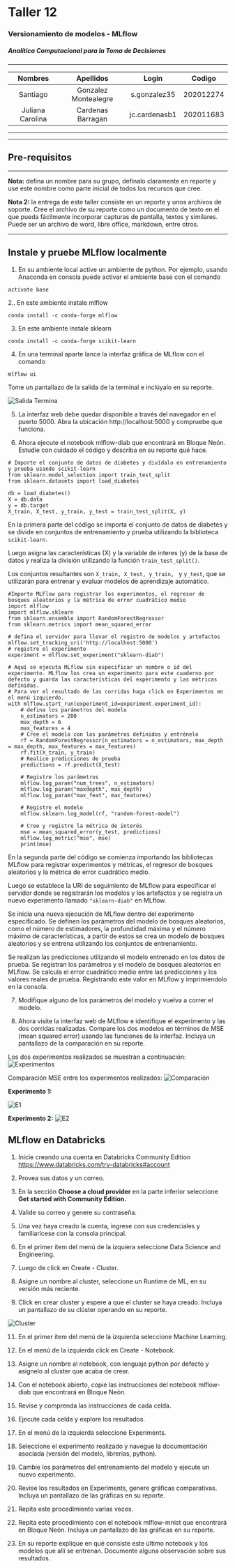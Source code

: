 # Taller 12

### Versionamiento de modelos - MLflow

##### Analítica Computacional para la Toma de Decisiones

---

|     Nombres      |      Apellidos       |     Login     |  Codigo   |
| :--------------: | :------------------: | :-----------: | :-------: |
|     Santiago     | Gonzalez Montealegre | s.gonzalez35  | 202012274 |
| Juliana Carolina |  Cardenas Barragan   | jc.cardenasb1 | 202011683 |

---

---

## Pre-requisitos

---

**Nota:** defina un nombre para su grupo, defínalo claramente en reporte y use este nombre como parte inicial de todos los recursos que cree.

**Nota 2:** la entrega de este taller consiste en un reporte y unos archivos de soporte. Cree el archivo de su reporte como un documento de texto en el que pueda fácilmente incorporar capturas de pantalla, textos y similares. Puede ser un archivo de word, libre office, markdown, entre otros.

---

## Instale y pruebe MLflow localmente

1. En su ambiente local active un ambiente de python. Por ejemplo, usando Anaconda en consola puede activar el ambiente base con el comando

```
activate base
```

2.. En este ambiente instale mlflow

```
conda install -c conda-forge mlflow
```

3. En este ambiente instale sklearn

```
conda install -c conda-forge scikit-learn
```

4. En una terminal aparte lance la interfaz gráfica de MLflow con el comando

```
mlflow ui
```

Tome un pantallazo de la salida de la terminal e inclúyalo en su reporte.

![Salida Termina](/Image/1.4.png)

5. La interfaz web debe quedar disponible a través del navegador en el puerto 5000. Abra la ubicación http://localhost:5000 y compruebe que funciona.

6. Ahora ejecute el notebook mlflow-diab que encontrará en Bloque Neón. Estudie con cuidado el código y describa en su reporte qué hace.

```
# Importe el conjunto de datos de diabetes y divídalo en entrenamiento y prueba usando scikit-learn
from sklearn.model_selection import train_test_split
from sklearn.datasets import load_diabetes

db = load_diabetes()
X = db.data
y = db.target
X_train, X_test, y_train, y_test = train_test_split(X, y)
```

En la primera parte del código se importa el conjunto de datos de diabetes y se divide en conjuntos de entrenamiento y prueba utilizando la biblioteca ``scikit-learn``.

Luego asigna las características (X) y la variable de interes (y) de la base de datos y realiza la división utilizando la función ``train_test_split()``.

Los conjuntos resultantes son ``X_train, X_test, y_train, `` y ``y_test``, que se utilizarán para entrenar y evaluar modelos de aprendizaje automático.

```
#Importe MLFlow para registrar los experimentos, el regresor de bosques aleatorios y la métrica de error cuadrático medio
import mlflow
import mlflow.sklearn
from sklearn.ensemble import RandomForestRegressor
from sklearn.metrics import mean_squared_error

# defina el servidor para llevar el registro de modelos y artefactos
mlflow.set_tracking_uri('http://localhost:5000')
# registre el experimento
experiment = mlflow.set_experiment("sklearn-diab")

# Aquí se ejecuta MLflow sin especificar un nombre o id del experimento. MLflow los crea un experimento para este cuaderno por defecto y guarda las características del experimento y las métricas definidas. 
# Para ver el resultado de las corridas haga click en Experimentos en el menú izquierdo. 
with mlflow.start_run(experiment_id=experiment.experiment_id):
    # defina los parámetros del modelo
    n_estimators = 200 
    max_depth = 6
    max_features = 4
    # Cree el modelo con los parámetros definidos y entrénelo
    rf = RandomForestRegressor(n_estimators = n_estimators, max_depth = max_depth, max_features = max_features)
    rf.fit(X_train, y_train)
    # Realice predicciones de prueba
    predictions = rf.predict(X_test)
  
    # Registre los parámetros
    mlflow.log_param("num_trees", n_estimators)
    mlflow.log_param("maxdepth", max_depth)
    mlflow.log_param("max_feat", max_features)
  
    # Registre el modelo
    mlflow.sklearn.log_model(rf, "random-forest-model")
  
    # Cree y registre la métrica de interés
    mse = mean_squared_error(y_test, predictions)
    mlflow.log_metric("mse", mse)
    print(mse)
```
En la segunda parte del código se comienza importando las bibliotecas MLflow para registrar experimentos y métricas, el regresor de bosques aleatorios y la métrica de error cuadrático medio.

Luego se establece la URI de seguimiento de MLflow para especificar el servidor donde se registrarán los modelos y los artefactos y se registra un nuevo experimento llamado ``"sklearn-diab"`` en MLflow.

Se inicia una nueva ejecución de MLflow dentro del experimento especificado. Se definen los parámetros del modelo de bosques aleatorios, como el número de estimadores, la profundidad máxima y el número máximo de características, a partir de estos se crea un modelo de bosques aleatorios y se entrena utilizando los conjuntos de entrenamiento.

Se realizan las predicciones utilizando el modelo entrenado en los datos de prueba. Se registran los parámetros y el modelo de bosques aleatorios en MLflow. Se calcula el error cuadrático medio entre las predicciones y los valores reales de prueba. Registrando este valor en MLflow y imprimiendolo en la consola.

7. Modifique alguno de los parámetros del modelo y vuelva a correr el modelo.

8. Ahora visite la interfaz web de MLflow e identifique el experimento y las dos corridas realizadas. Compare los dos modelos en términos de MSE (mean squared error) usando las funciones de la interfaz. Incluya un pantallazo de la comparación en su reporte.

Los dos experimentos realizados se muestran a continuación:
![Experimentos](/Image/1.81.png)

Comparación MSE entre los experimentos realizados:
![Comparación](/Image/1.82.png)

**Experimento 1:**

![E1](/Image/1.83.png)

**Experimento 2:**
![E2](/Image/1.84.png)

## MLflow en Databricks

1. Inicie creando una cuenta en Databricks Community Edition https://www.databricks.com/try-databricks#account

2. Provea sus datos y un correo.

3. En la sección **Choose a cloud provider** en la parte inferior seleccione **Get started with Community Edition.**

4. Valide su correo y genere su contraseña.

5. Una vez haya creado la cuenta, ingrese con sus credenciales y familiarícese con la consola principal.

6. En el primer ítem del menú de la izquiera seleccione Data Science and Engineering.

7. Luego de click en Create - Cluster.

8. Asigne un nombre al cluster, seleccione un Runtime de ML, en su versión más reciente.

10. Click en crear cluster y espere a que el cluster se haya creado. Incluya un pantallazo de su clúster operando en su reporte.

![Cluster](/Image/2.10.png)

11.  En el primer ítem del menú de la izquierda seleccione Machine Learning.

12.  En el menú de la izquierda click en Create - Notebook.

13.  Asigne un nombre al notebook, con lenguaje python por defecto y asígnelo al cluster que acaba de crear.

14.  Con el notebook abierto, copie las instrucciones del notebook mlflow-diab que encontrará en Bloque Neón.

15.  Revise y comprenda las instrucciones de cada celda.

16. Ejecute cada celda y explore los resultados.

17. En el menú de la izquierda seleccione Experiments.

18. Seleccione el experimento realizado y navegue la documentación asociada (versión del modelo, librerías, python).

19. Cambie los parámetros del entrenamiento del modelo y ejecute un nuevo experimento.

20. Revise los resultados en Experiments, genere gráficas comparativas. Incluya un pantallazo de las gráficas en su reporte.



21. Repita este procedimiento varias veces.

22. Repita este procedimiento con el notebook mlflow-mnist que encontrará en Bloque Neón. Incluya un pantallazo de las gráficas en su reporte.

23. En su reporte explique en qué consiste este último notebook y los modelos que allí se entrenan. Documente alguna observación sobre sus resultados.
